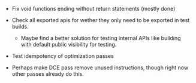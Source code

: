 - Fix void functions ending without return statements (mostly done)
 
- Check all exported apis for wether they only need to be exported in test builds.

    - Maybe find a better solution for testing internal APIs like building with default public visibility for testing. 

- Test idempotency of optimization passes

- Perhaps make DCE pass remove unused instructions, though right now other passes already do this. 
